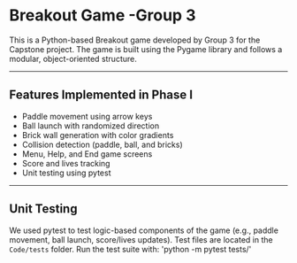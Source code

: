 # Breakout Game -Group 3
This is a Python-based Breakout game developed by Group 3 for the Capstone project. The game is built using the Pygame library and follows a modular, object-oriented structure.

---

## Features Implemented in Phase I
- Paddle movement using arrow keys
- Ball launch with randomized direction
- Brick wall generation with color gradients
- Collision detection (paddle, ball, and bricks)
- Menu, Help, and End game screens
- Score and lives tracking
- Unit testing using pytest
---

## Unit Testing
We used pytest to test logic-based components of the game (e.g., paddle movement, ball launch, score/lives updates). Test files are located in the `Code/tests` folder. Run the test suite with:
'python -m pytest tests/'
